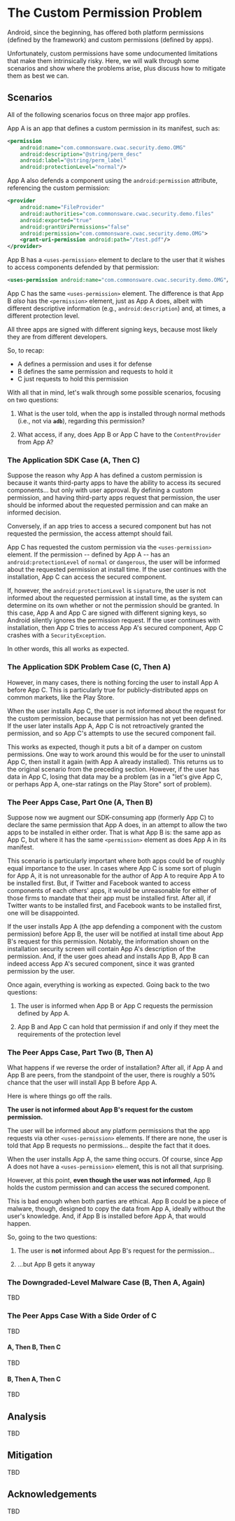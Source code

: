 # The Custom Permission Problem

Android, since the beginning, has offered both platform permissions
(defined by the framework) and custom permissions (defined by apps).

Unfortunately, custom permissions have some undocumented limitations
that make them intrinsically risky. Here, we will walk through some
scenarios and show where the problems arise, plus discuss how to
mitigate them as best we can.

## Scenarios

All of the following scenarios focus on three major app profiles.

App A is an app that defines a custom permission in its manifest,
such as:

```xml
<permission
	android:name="com.commonsware.cwac.security.demo.OMG"
	android:description="@string/perm_desc"
	android:label="@string/perm_label"
	android:protectionLevel="normal"/>
```

App A also defends a component using the `android:permission`
attribute, referencing the custom permission:

```xml
<provider
	android:name="FileProvider"
	android:authorities="com.commonsware.cwac.security.demo.files"
	android:exported="true"
	android:grantUriPermissions="false"
	android:permission="com.commonsware.cwac.security.demo.OMG">
	<grant-uri-permission android:path="/test.pdf"/>
</provider>
```

App B has a `<uses-permission>` element to declare to the user that
it wishes to access components defended by that permission:

```xml
<uses-permission android:name="com.commonsware.cwac.security.demo.OMG"/>
```

App C has the same `<uses-permission>` element. The difference is
that App B *also* has the `<permission>` element, just as App A
does, albeit with different descriptive information (e.g.,
`android:description`) and, at times, a different protection level.

All three apps are signed with different signing keys, because
most likely they are from different developers.

So, to recap:

- A defines a permission and uses it for defense
- B defines the same permission and requests to hold it
- C just requests to hold this permission

With all that in mind, let's walk through some possible scenarios,
focusing on two questions:

1. What is the user told, when the app is installed through
normal methods (i.e., not via **`adb`**), regarding this
permission?

2. What access, if any, does App B or App C have to the `ContentProvider`
from App A?

### The Application SDK Case (A, Then C)

Suppose the reason why App A has defined a custom permission is because
it wants third-party apps to have the ability to access its secured
components... but only with user approval. By defining a custom
permission, and having third-party apps request that permission,
the user should be informed about the requested permission and can
make an informed decision.

Conversely, if an app tries to access a secured component but
has not requested the permission, the access attempt should fail.

App C has requested the custom permission via the `<uses-permission>`
element. If the permission -- defined by App A -- has an
`android:protectionLevel` of `normal` or `dangerous`, the user
will be informed about the requested permission at install time. If
the user continues with the installation, App C can access the
secured component.

If, however, the `android:protectionLevel` is `signature`, the user
is not informed about the requested permission at install time, as
the system can determine on its own whether or not the permission
should be granted. In this case, App A and App C are signed with
different signing keys, so Android silently ignores the permission
request. If the user continues with installation, then App C tries
to access App A's secured component, App C crashes with a
`SecurityException`.

In other words, this all works as expected.

### The Application SDK Problem Case (C, Then A)

However, in many cases, there is nothing forcing the user to install
App A before App C. This is particularly true for publicly-distributed
apps on common markets, like the Play Store.

When the user installs App C, the user is not informed about the
request for the custom permission, because that permission has not
yet been defined. If the user later installs App A, App C is not
retroactively granted the permission, and so App C's attempts
to use the secured component fail.

This works as expected, though it puts a bit of a damper on custom
permissions. One way to work around this would be for the user to
uninstall App C, then install it again (with App A already installed).
This returns us to the original scenario from the preceding section.
However, if the user has data in App C, losing that data may be a problem
(as in a "let's give App C, or perhaps App A, one-star ratings on
the Play Store" sort of problem).

### The Peer Apps Case, Part One (A, Then B)

Suppose now we augment our SDK-consuming app (formerly App C) to
declare the same permission that App A does, in an attempt to allow
the two apps to be installed in either order. That is what App B is:
the same app as App C, but where it has the same `<permission>`
element as does App A in its manifest.

This scenario is particularly important where both apps could be
of roughly equal importance to the user. In cases where App C is
some sort of plugin for App A, it is not unreasonable for the
author of App A to require App A to be installed first. But, if
Twitter and Facebook wanted to access components of each others' apps,
it would be unreasonable for either of those firms to mandate that
their app must be installed first. After all, if Twitter wants to
be installed first, and Facebook wants to be installed first, one
will be disappointed.

If the user installs App A (the app defending a component with
the custom permission) before App B, the user will be notified at
install time about App B's request for this permission. Notably,
the information shown on the installation security screen will
contain App A's description of the permission. And, if the user goes
ahead and installs App B, App B can indeed access App A's secured
component, since it was granted permission by the user.

Once again, everything is working as expected. Going back to the
two questions:

1. The user is informed when App B or App C requests the permission
defined by App A.

2. App B and App C can hold that permission if and only if they meet the
requirements of the protection level

### The Peer Apps Case, Part Two (B, Then A)

What happens if we reverse the order of installation? After all, if
App A and App B are peers, from the standpoint of the user, there
is roughly a 50% chance that the user will install App B before
App A.

Here is where things go off the rails.

**The user is not informed about App B's request for the custom permission.**

The user will be informed about any platform permissions that the
app requests via other `<uses-permission>` elements. If there are none,
the user is told that App B requests no permissions... despite the
fact that it does.

When the user installs App A, the same thing occurs. Of course, since
App A does not have a `<uses-permission>` element, this is not all
that surprising.

However, at this point, **even though the user was not informed**, App B
holds the custom permission and can access the secured component.

This is bad enough when both parties are ethical. App B could be
a piece of malware, though, designed to copy the data from App A,
ideally without the user's knowledge. And, if App B is installed before
App A, that would happen.

So, going to the two questions:

1. The user is **not** informed about App B's request for the permission...

2. ...but App B gets it anyway

### The Downgraded-Level Malware Case (B, Then A, Again)

TBD

### The Peer Apps Case With a Side Order of C

TBD

#### A, Then B, Then C

TBD

#### B, Then A, Then C

TBD

## Analysis

TBD

## Mitigation

TBD

## Acknowledgements

TBD

